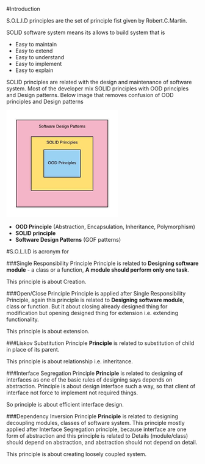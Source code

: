 #Introduction

S.O.L.I.D principles are the set of principle fist given by Robert.C.Martin. 

SOLID software system means its allows to build system that is

- Easy to maintain
- Easy to extend
- Easy to understand
- Easy to implement
- Easy to explain

SOLID principles are related with the design and maintenance of software system. Most of the developer mix SOLID principles with OOD principles and Design patterns. Below image that removes confusion of OOD principles and Design patterns

![alt text](./Images/image001.png "Relation")

- **OOD Principle** (Abstraction, Encapsulation, Inheritance, Polymorphism)
- **SOLID principle**
- **Software Design Patterns** (GOF patterns)

#S.O.L.I.D is acronym for

###Single Responsibility Principle
Principle is related to **Designing software module** - a class or a function, **A module should perform only one task**. 

This principle is about Creation.

###Open/Close Principle
Principle is applied after Single Responsibility Principle, again this principle is related to **Designing software module**, class or function. But it about closing already designed thing for modification but opening designed thing for extension i.e. extending functionality. 

This principle is about extension.

###Liskov Substitution Principle
**Principle** is related to substitution of child in place of its parent. 

This principle is about relationship i.e. inheritance.

###Interface Segregation Principle
**Principle** is related to designing of interfaces as one of the basic rules of designing says depends on abstraction. Principle is about design interface such a way, so that client of interface not force to implement not required things. 

So principle is about efficient interface design.

###Dependency Inversion Principle
**Principle** is related to designing decoupling modules, classes of software system. This principle mostly applied after Interface Segregation principle, because interface are one form of abstraction and this principle is related to Details (module/class) should depend on abstraction, and abstraction should not depend on detail. 

This principle is about creating loosely coupled system.